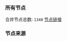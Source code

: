### 所有节点
合并节点总数: `1340`
[节点链接](https://raw.githubusercontent.com/rzhy1/11/master/sub/sub_merge_base64.txt)

### 节点来源
